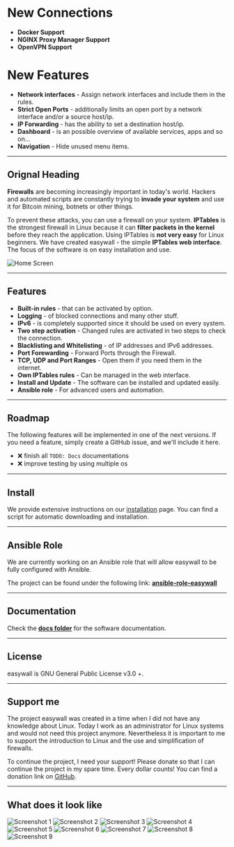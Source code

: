 # New Connections
- **Docker Support**
- **NGINX Proxy Manager Support**
- **OpenVPN Support**

# New Features
- **Network interfaces** - Assign network interfaces and include them in the rules.
- **Strict Open Ports** - additionally limits an open port by a network interface and/or a source host/ip.
- **IP Forwarding** - has the ability to set a destination host/ip.
- **Dashboard** - is an possible overview of available services, apps and so on...
- **Navigation** - Hide unused menu items.

---

## Orignal Heading

**Firewalls** are becoming increasingly important in today's world. Hackers and automated scripts are constantly trying to **invade your system** and use it for Bitcoin mining, botnets or other things.

To prevent these attacks, you can use a firewall on your system. **IPTables** is the strongest firewall in Linux because it can **filter packets in the kernel** before they reach the application. Using IPTables is **not very easy** for Linux beginners. We have created easywall - the simple **IPTables web interface**. The focus of the software is on easy installation and use.

![Home Screen](https://i.imgur.com/Tk1Mbvv.png)

---

## Features

- **Built-in rules** - that can be activated by option.
- **Logging** - of blocked connections and many other stuff.
- **IPv6** - is completely supported since it should be used on every system.
- **Two step activation** - Changed rules are activated in two steps to check the connection.
- **Blacklisting and Whitelisting** - of IP addresses and IPv6 addresses.
- **Port Forewarding** - Forward Ports through the Firewall.
- **TCP, UDP and Port Ranges** - Open them if you need them in the internet.
- **Own IPTables rules** - Can be managed in the web interface.
- **Install and Update** - The software can be installed and updated easily.
- **Ansible role** - For advanced users and automation.

---

## Roadmap

The following features will be implemented in one of the next versions. If you need a feature, simply create a GitHub issue, and we'll include it here.

- :x: finish all `TODO: Docs` documentations
- :x: improve testing by using multiple os

---

## Install

We provide extensive instructions on our [installation](https://github.com/jpylypiw/easywall/blob/master/docs/INSTALL.md) page.
You can find a script for automatic downloading and installation.

---

## Ansible Role

We are currently working on an Ansible role that will allow easywall to be fully configured with Ansible.

The project can be found under the following link:
**[ansible-role-easywall](https://github.com/jpylypiw/ansible-role-easywall)**

---

## Documentation

Check the **[docs folder](https://github.com/jpylypiw/easywall/tree/master/docs)** for the software documentation.

---

## License

easywall is GNU General Public License v3.0 +.

---

## Support me

The project easywall was created in a time when I did not have any knowledge about Linux. Today I work as an administrator for Linux systems and would not need this project anymore. Nevertheless it is important to me to support the introduction to Linux and the use and simplification of firewalls.

To continue the project, I need your support! Please donate so that I can continue the project in my spare time. Every dollar counts! You can find a donation link on [GitHub](https://github.com/jpylypiw/easywall).

---

## What does it look like

![Screenshot 1](https://i.imgur.com/eQAHOUc.png)
![Screenshot 2](https://i.imgur.com/N2cdm0h.png)
![Screenshot 3](https://i.imgur.com/pjtJuq5.png)
![Screenshot 4](https://i.imgur.com/SSTPaXO.png)
![Screenshot 5](https://i.imgur.com/EPHUjI3.png)
![Screenshot 6](https://i.imgur.com/X3sdFO3.png)
![Screenshot 7](https://i.imgur.com/5kd2Nql.png)
![Screenshot 8](https://i.imgur.com/jjZTxrV.png)
![Screenshot 9](https://i.imgur.com/owPACSx.png)
